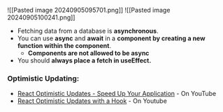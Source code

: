 ![[Pasted image 20240905095701.png]]
![[Pasted image 20240905100241.png]]

- Fetching data from a database is **asynchronous**.
- You can use **async** and **await** in a **component by creating a new function within the component**.
	- **Components are not allowed to be async**
- You should **always place a fetch in useEffect.**

### Optimistic Updating:
- [React Optimistic Updates - Speed Up Your Application](https://youtu.be/qB4jjK8ngcU) - On YouTube
- [React Optimistic Updates with a Hook](https://youtu.be/M3mGY0pgFk0) - On Youtube